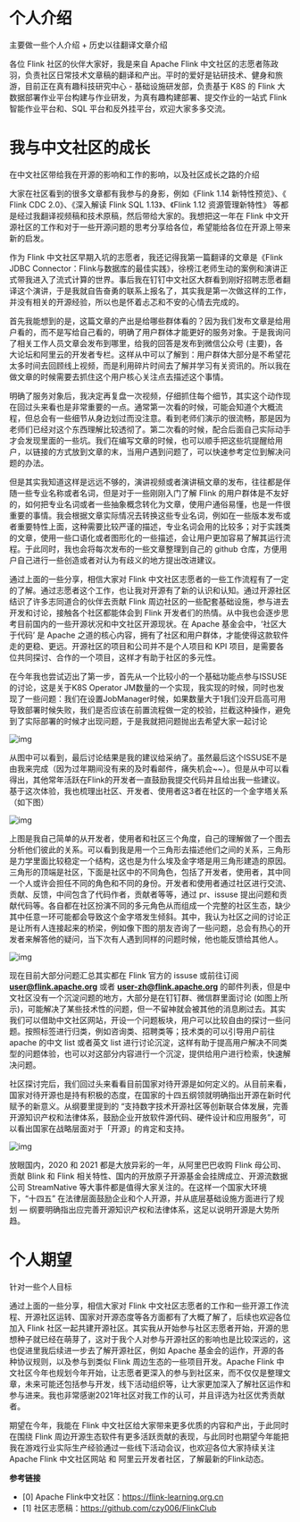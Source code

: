 # 个人介绍

主要做一些个人介绍 + 历史以往翻译文章介绍



各位 Flink 社区的伙伴大家好，我是来自 Apache Flink 中文社区的志愿者陈政羽，负责社区日常技术文章稿的翻译和产出。平时的爱好是钻研技术、健身和旅游，目前正在真有趣科技研究中心 - 基础设施研发部，负责基于 K8S 的 Flink 大数据部署作业平台构建与作业研发，为真有趣构建部署、提交作业的一站式 Flink 智能作业平台和、SQL 平台和反外挂平台，欢迎大家多多交流。

# 我与中文社区的成长

在中文社区带给我在开源的影响和工作的影响，以及社区成长之路的介绍



大家在社区看到的很多文章都有我参与的身影，例如《Flink 1.14 新特性预览》、《 Flink CDC 2.0》、《深入解读 Flink SQL 1.13》、《Flink 1.12 资源管理新特性》 等都是经过我翻译视频稿和技术原稿，然后带给大家的。我想把这一年在 Flink 中文开源社区的工作和对于一些开源问题的思考分享给各位，希望能给各位在开源上带来新的启发。



作为 Flink 中文社区早期入坑的志愿者，我还记得我第一篇翻译的文章是《Flink JDBC Connector：Flink与数据库的最佳实践》，徐榜江老师生动的案例和演讲正式带我进入了流式计算的世界。事后我在钉钉中文社区大群看到刚好招聘志愿者翻译这个演讲，于是我就自告奋勇的联系上报名了，其实我是第一次做这样的工作，并没有相关的开源经验，所以也是怀着忐忑和不安的心情去完成的。



首先我能想到的是，这篇文章的产出是给哪些群体看的？因为我们发布文章是给用户看的，而不是写给自己看的，明确了用户群体才能更好的服务对象。于是我询问了相关工作人员文章会发布到哪里，给我的回答是发布到微信公众号 (主要)，各大论坛和阿里云的开发者专栏。这样从中可以了解到：用户群体大部分是不希望花太多时间去回顾线上视频，而是利用碎片时间去了解并学习有关资讯的。所以我在做文章的时候需要去抓住这个用户核心关注点去描述这个事情。



明确了服务对象后，我决定再复盘一次视频，仔细抓住每个细节，其实这个动作现在回过头来看也是非常重要的一点。通常第一次看的时候，可能会知道个大概流程，但总会有一些细节从身边划过而没注意。看到老师们演示的很流畅，那是因为老师们已经对这个东西理解比较透彻了。第二次看的时候，配合后面自己实际动手才会发现里面的一些坑。我们在编写文章的时候，也可以顺手把这些坑提醒给用户，以链接的方式放到文章的末，当用户遇到问题了，可以快速参考定位到解决问题的办法。



但是其实我知道这样是远远不够的，演讲视频或者演讲稿文章的发布，往往都是伴随一些专业名称或者名词，但是对于一些刚刚入门了解 Flink 的用户群体是不友好的，如何把专业名词或者一些抽象概念转化为文章，使用户通俗易懂，也是一件很重要的事情。我会根据文章实际情况去转换这些专业名词，例如在一些版本发布或者重要特性上面，这种需要比较严谨的描述，专业名词会用的比较多；对于实践类的文章，使用一些口语化或者图形化的一些描述，会让用户更加容易了解其运行流程。于此同时，我也会将每次发布的一些文章整理到自己的 github 仓库，方便用户自己进行一些创造或者对认为有歧义的地方提出改进建议。



通过上面的一些分享，相信大家对 Flink 中文社区志愿者的一些工作流程有了一定的了解。通过志愿者这个工作，也让我对开源有了新的认识和认知。通过开源社区结识了许多志同道合的伙伴去贡献 Flink 周边社区的一些配套基础设施，参与进去开发和讨论，接触各个社区都能体会到 Flink 开发者们的热情。从中我也会逐步思考目前国内的一些开源状况和中文社区开源现状。在 Apache 基金会中，‘社区大于代码’ 是 Apache 之道的核心内容，拥有了社区和用户群体，才能使得这款软件走的更稳、更远。开源社区的项目和公司并不是个人项目和 KPI 项目，是需要各位共同探讨、合作的一个项目，这样才有助于社区的多元性。



在今年我也尝试迈出了第一步，首先从一个比较小的一个基础功能点参与ISSUSE的讨论，这是关于K8S Operator JM数量的一个实现，我实现的时候，同时也发现了一些问题：我们在设置JobManager时候，如果数量大于1我们没开启高可用导致部署时候失败，我们是否应该在前置流程做一定的校验，拦截这种操作，避免到了实际部署的时候才出现问题，于是我就把问题抛出去希望大家一起讨论

![img](./img/1-0.png)

从图中可以看到，最后讨论结果是我的建议给采纳了。虽然最后这个ISSUSE不是由我来完成（因为过年期间没有来的及时看邮件，痛失机会~~）。但是从中可以看得出，其他常年活跃在Flink的开发者一直鼓励我提交代码并且给出我一些建议。基于这次体验，我也梳理出社区、开发者、使用者这3者在社区的一个金字塔关系（如下图）



![img](./img/1-1.png)

上图是我自己简单的从开发者，使用者和社区三个角度，自己的理解做了一个图去分析他们彼此的关系。可以看到我是用一个三角形去描述他们之间的关系，三角形是力学里面比较稳定一个结构，这也是为什么埃及金字塔是用三角形建造的原因。三角形的顶端是社区，下面是社区中的不同角色，包括了开发者，使用者，其中同一个人或许会担任不同的角色和不同的身份。开发者和使用者通过社区进行交流、贡献、反馈，中间包含了代码作者，贡献者等等，通过 pr、issuse 提出问题和贡献代码等。各自都在社区扮演不同的多元角色从而组成一个完整的社区生态，缺少其中任意一环可能都会导致这个金字塔发生倾斜。其中，我认为社区之间的讨论正是让所有人连接起来的桥梁，例如像下图的朋友咨询了一些问题，总会有热心的开发者来解答他的疑问，当下次有人遇到同样的问题时候，他也能反馈给其他人。



![img](./img/1-2.png)



现在目前大部分问题汇总其实都在 Flink 官方的 issuse 或前往订阅 **user@flink.apache.org** 或者 **user-zh@flink.apache.org** 的邮件列表，但是中文社区没有一个沉淀问题的地方，大部分是在钉钉群、微信群里面讨论 (如图上所示)，可能解决了某些技术性的问题，但一不留神就会被其他的消息刷过去。其实我们可以借助中文社区网站，开设一个问题板块，用户可以比较自由的探讨一些问题。按照标签进行归类，例如咨询类、招聘类等；技术类的可以引导用户前往 apache 的中文 list 或者英文 list 进行讨论沉淀，这样有助于提高用户解决不同类型的问题体验，也可以对这部分内容进行一个沉淀，提供给用户进行检索，快速解决问题。



社区探讨完后，我们回过头来看看目前国家对待开源是如何定义的。从目前来看，国家对待开源也是持有积极的态度，在国家的十四五纲领就明确指出开源在新时代赋予的新意义。从纲要里提到的 “支持数字技术开源社区等创新联合体发展，完善开源知识产权和法律体系，鼓励企业开放软件源代码、硬件设计和应用服务”，可以看出国家在战略层面对于「开源」的肯定和支持。



![img](./img/1-3.png)



放眼国内，2020 和 2021 都是大放异彩的一年，从阿里巴巴收购 Flink 母公司、贡献 Blink 和 Flink 相关特性、国内的开放原子开源基金会挂牌成立、开源流数据公司 StreamNative 等大事件都是值得大家关注的。在这样一个国家大环境下，“十四五” 在法律层面鼓励企业和个人开源，并从底层基础设施方面进行了规划 — 纲要明确指出应完善开源知识产权和法律体系，这足以说明开源是大势所趋。

# 个人期望

针对一些个人目标



通过上面的一些分享，相信大家对 Flink 中文社区志愿者的工作和一些开源工作流程、开源社区运转、国家对开源态度等各方面都有了大概了解了，后续也欢迎各位加入 Flink 社区一起共建开源社区。其实我从开始参与社区志愿者开始，开源的思想种子就已经在萌芽了，这对于我个人对参与开源社区的影响也是比较深远的，这也促进里我后续进一步去了解开源社区，例如 Apache 基金会的运作，开源的各种协议规则，以及参与到类似 Flink 周边生态的一些项目开发。Apache Flink 中文社区今年也规划今年开始，让志愿者更深入的参与到社区来，而不仅仅是整理文章，未来可能还包括参与开发，线下活动组织等，让大家更加深入了解社区运作和参与进来。我也非常感谢2021年社区对我工作的认可，并且评选为社区优秀贡献者。



期望在今年，我能在 Flink 中文社区给大家带来更多优质的内容和产出，于此同时在围绕 Flink 周边开源生态软件有更多活跃贡献的表现，与此同时也期望今年能把我在游戏行业实际生产经验通过一些线下活动会议，也欢迎各位大家持续关注Apache Flink 中文社区网站 和 阿里云开发者社区，了解最新的Flink动态。



**参考链接**

- [0] Apache Flink中文社区：https://flink-learning.org.cn
- [1] 社区志愿稿：https://github.com/czy006/FlinkClub